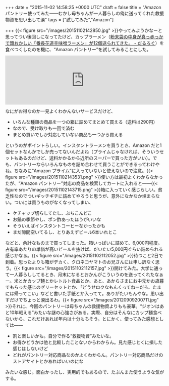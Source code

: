 
+++
date = "2015-11-02 14:58:25 +0000 UTC"
draft = false
title = "Amazon パントリー使ってみた――むかし母ちゃんが一人暮らしの俺に送ってくれた救援物資を思い出して涙"
tags = ["試してみた","Amazon"]

+++
{{< figure src="/images/20151102142850.jpg"  >}}やってみようかなーと思ってつい後回しになってたけど、カップラーメン（<a href="https://blog.daruyanagi.jp/entry/2015/09/04/212234">粉末袋の中身が真っ赤っかで頭おかしい「番長花道辛味噌ラーメン」が12個送られてきた。 - だるろぐ</a>）を食べつくしたのを機に、“Amazon パントリー”を試してみることにした。<iframe src="https://hatenablog-parts.com/embed?url=https%3A%2F%2Fwww.amazon.co.jp%2Fl%2Fref%3Dsr_ex_n_0%2F3485873051" title="Amazonパントリー 食品・日用品の宅配、ネット通販" class="embed-card embed-webcard" scrolling="no" frameborder="0" style="display: block; width: 100%; height: 155px; max-width: 500px; margin: 10px 0px;"></iframe>なにがお得なのか一見よくわかんないサービスだけど、

<ul>
<li>いろんな種類の商品を一つの箱に詰めてまとめて買える（送料は290円）</li>
<li>なので、受け取りも一回で済む</li>
<li>まとめ買いでしか対応していない商品も一つから買える</li>
</ul>というのがポイントらしい。インスタントラーメンを買うとき、Amazon だと1個セットなんかでしか売ってないんだよね（プライムじゃなければ、そういうセットもあるのだけど、送料かかるから近所のスーパーで買った方がいい）。でも、パントリーならいろんなものを詰め合わせて買うことができるってわけやね。ちなみに“Amazon プライム”に入っていないと使えないので注意。{{< figure src="/images/20151102143531.png"  >}}使い方は最初よくわからなかったが、“Amazon パントリー”対応の商品を検索してカートに入れると――{{< figure src="/images/20151102143715.png"  >}}箱に入っていく感じらしい。貧乏性なのでついギッチギチに詰めてやろうと思うが、意外になかなか埋まらない。ついには買うものがなくなってしまい、

<ul>
<li>ケチャップ切らしてたし、ぶちこんどこ</li>
<li>お鍋の季節やし、ポン酢あったほうがいいな</li>
<li>そういえばインスタントコーヒーなかったかも</li>
<li>まだ隙間空いてるし、とりあえずビール6本いれとこ</li>
</ul>などと、余計なものまで買ってしまった。箱いっぱいに詰めて、6,000円程度。占有率あたりの単価が高いビールを抜けば、だいたい5,000円ぐらい詰められる感じかなぁ。{{< figure src="/images/20151102112052.jpg"  >}}待つこと2日で到着。思ったよりも箱がデカく、クロネコヤマトのお兄さんには申し訳なく思う。{{< figure src="/images/20151102112157.jpg"  >}}開けてみた。大学に通って一人暮らししてるとき、月末になるとおかんがこういうのを送ってくれたなぁー。米とかカップ麺とかレトルト食品とか、あと、あからさまにお中元かお歳暮でもらった感じのゼリーセットとか、「どうせロクなもんくってねーだろ、たまには帰ってこい」などと書いた手紙とか入ってて。ありがたいもんやな。思い出すだけでちょっと涙出るわ。{{< figure src="/images/20120909200711.jpg"  >}}それに、今回のパントリーは母ちゃんの救援物資よりもも豪華。“ジオンはあと10年戦える”みたいな謎の心強さがある。実際、自分はそんなにカップ麺食べないから、これだけあれば年内は十分もちそう。とにかく、使ってみた感想としては――

<ul>
<li>割と楽しいかも。自分で作る“救援物資”みたいな。</li>
<li>お得かどうかは他と比較したことないからわからん。見た感じとくに損した感じはしないけど</li>
<li>どれがパントリー対応商品なのかよくわからん。パントリー対応商品だけのストアサイトとかあればいいのにな</li>
</ul>みたいな感じ。面白かったし、実用的でもあるので、たぶんまた使うような気がする。


